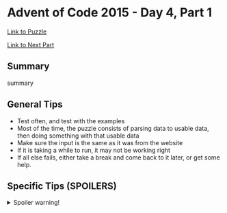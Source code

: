 # Advent of Code 2015 - Day 4, Part 1

[Link to Puzzle](https://adventofcode.com/2015/day/4)

[Link to Next Part](https://github.com/CodingAP/unofficial-aoc-syllabus/blob/main/years/2015/day4/part2.md)

## Summary
summary

## General Tips
- Test often, and test with the examples
- Most of the time, the puzzle consists of parsing data to usable data, then doing something with that usable data
- Make sure the input is the same as it was from the website
- If it is taking a while to run, it may not be working right
- If all else fails, either take a break and come back to it later, or get some help.

## Specific Tips (SPOILERS)
<details> <summary>Spoiler warning!</summary>

specific tips

</details>
